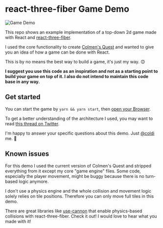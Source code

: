 # react-three-fiber Game Demo

![Game Demo](/media/game-demo.gif)

This repo shows an example implementation of a top-down 2d game made with React and [react-three-fiber](https://github.com/pmndrs/react-three-fiber).

I used the core functionality to create [Colmen's Quest](https://coldigames.itch.io/colmens-quest) and wanted to give you an idea of how a game can be done with React.

This is by no means the best way to build a game, it's just my way. 😊

**I suggest you use this code as an inspiration and not as a starting point to build your game on top of it. I also do not intend to maintain this code base in any way.**

## Get started

You can start the game by `yarn && yarn start`, then [open your Browser](http://localhost:3000/).

To get a better understanding of the architecture I used, you may want to read [this thread on Twitter](https://twitter.com/coldi/status/1254446313955119104).

I'm happy to answer your specific questions about this demo. Just [@coldi](https://twitter.com/coldi) me. 👋

## Known issues

For this demo I used the current version of Colmen's Quest and stripped everything from it except my core "game engine" files. Some code, especially the player movement, might be buggy because there is no turn-based logic anymore.

I don't use a physics engine and the whole collision and movement logic solely relies on tile positions. Therefore you can only move full tiles in this demo.

There are great libraries like [use-cannon](https://github.com/pmndrs/use-cannon) that enable physics-based collisions with react-three-fiber. Check it out! I would love to hear what you made with it!